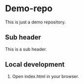 # Demo-repo

This is just a demo repository.

## Sub header

This is a sub header.

## Local development

1. Open index.html in your browser.

